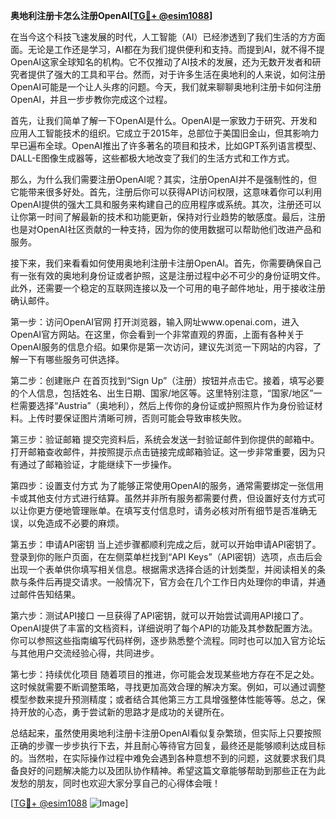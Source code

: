 **奥地利注册卡怎么注册OpenAI[[TG💪+ @esim1088](https://t.me/s/esim1088)]**

在当今这个科技飞速发展的时代，人工智能（AI）已经渗透到了我们生活的方方面面。无论是工作还是学习，AI都在为我们提供便利和支持。而提到AI，就不得不提OpenAI这家全球知名的机构。它不仅推动了AI技术的发展，还为无数开发者和研究者提供了强大的工具和平台。然而，对于许多生活在奥地利的人来说，如何注册OpenAI可能是一个让人头疼的问题。今天，我们就来聊聊奥地利注册卡如何注册OpenAI，并且一步步教你完成这个过程。

首先，让我们简单了解一下OpenAI是什么。OpenAI是一家致力于研究、开发和应用人工智能技术的组织。它成立于2015年，总部位于美国旧金山，但其影响力早已遍布全球。OpenAI推出了许多著名的项目和技术，比如GPT系列语言模型、DALL-E图像生成器等，这些都极大地改变了我们的生活方式和工作方式。

那么，为什么我们需要注册OpenAI呢？其实，注册OpenAI并不是强制性的，但它能带来很多好处。首先，注册后你可以获得API访问权限，这意味着你可以利用OpenAI提供的强大工具和服务来构建自己的应用程序或系统。其次，注册还可以让你第一时间了解最新的技术和功能更新，保持对行业趋势的敏感度。最后，注册也是对OpenAI社区贡献的一种支持，因为你的使用数据可以帮助他们改进产品和服务。

接下来，我们来看看如何使用奥地利注册卡注册OpenAI。首先，你需要确保自己有一张有效的奥地利身份证或者护照，这是注册过程中必不可少的身份证明文件。此外，还需要一个稳定的互联网连接以及一个可用的电子邮件地址，用于接收注册确认邮件。

第一步：访问OpenAI官网
打开浏览器，输入网址www.openai.com，进入OpenAI官方网站。在这里，你会看到一个非常直观的界面，上面有各种关于OpenAI服务的信息介绍。如果你是第一次访问，建议先浏览一下网站的内容，了解一下有哪些服务可供选择。

第二步：创建账户
在首页找到“Sign Up”（注册）按钮并点击它。接着，填写必要的个人信息，包括姓名、出生日期、国家/地区等。这里特别注意，“国家/地区”一栏需要选择“Austria”（奥地利），然后上传你的身份证或护照照片作为身份验证材料。上传时要保证图片清晰可辨，否则可能会导致审核失败。

第三步：验证邮箱
提交完资料后，系统会发送一封验证邮件到你提供的邮箱中。打开邮箱查收邮件，并按照提示点击链接完成邮箱验证。这一步非常重要，因为只有通过了邮箱验证，才能继续下一步操作。

第四步：设置支付方式
为了能够正常使用OpenAI的服务，通常需要绑定一张信用卡或其他支付方式进行结算。虽然并非所有服务都需要付费，但设置好支付方式可以让你更方便地管理账单。在填写支付信息时，请务必核对所有细节是否准确无误，以免造成不必要的麻烦。

第五步：申请API密钥
当上述步骤都顺利完成之后，就可以开始申请API密钥了。登录到你的账户页面，在左侧菜单栏找到“API Keys”（API密钥）选项，点击后会出现一个表单供你填写相关信息。根据需求选择合适的计划类型，并阅读相关的条款与条件后再提交请求。一般情况下，官方会在几个工作日内处理你的申请，并通过邮件告知结果。

第六步：测试API接口
一旦获得了API密钥，就可以开始尝试调用API接口了。OpenAI提供了丰富的文档资料，详细说明了每个API的功能及其参数配置方法。你可以参照这些指南编写代码样例，逐步熟悉整个流程。同时也可以加入官方论坛与其他用户交流经验心得，共同进步。

第七步：持续优化项目
随着项目的推进，你可能会发现某些地方存在不足之处。这时候就需要不断调整策略，寻找更加高效合理的解决方案。例如，可以通过调整模型参数来提升预测精度；或者结合其他第三方工具增强整体性能等等。总之，保持开放的心态，勇于尝试新的思路才是成功的关键所在。

总结起来，虽然使用奥地利注册卡注册OpenAI看似复杂繁琐，但实际上只要按照正确的步骤一步步执行下去，并且耐心等待官方回复，最终还是能够顺利达成目标的。当然啦，在实际操作过程中难免会遇到各种意想不到的问题，这就要求我们具备良好的问题解决能力以及团队协作精神。希望这篇文章能够帮助到那些正在为此发愁的朋友，同时也欢迎大家分享自己的心得体会哦！

[[TG💪+ @esim1088](https://t.me/s/esim1088) ![Image](https://i.postimg.cc/4NQfJmqS/Snipaste-2025-05-13-00-14-12.png)]